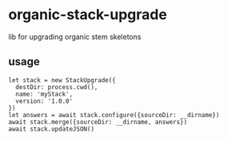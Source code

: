 # organic-stack-upgrade

lib for upgrading organic stem skeletons

## usage

```
let stack = new StackUpgrade({
  destDir: process.cwd(),
  name: 'myStack',
  version: '1.0.0'
})
let answers = await stack.configure({sourceDir: __dirname})
await stack.merge({sourceDir: __dirname, answers})
await stack.updateJSON()
```
